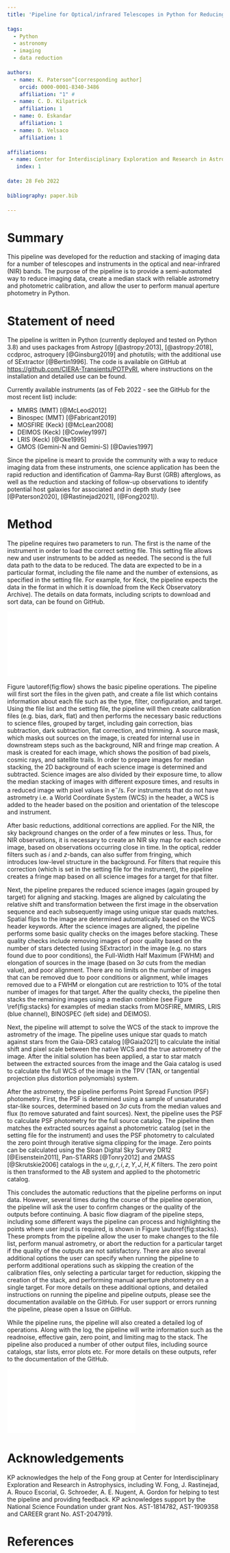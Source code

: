 ```yaml
---
title: 'Pipeline for Optical/infrared Telescopes in Python for Reducing Images (POTPyRI)'

tags:
  - Python
  - astronomy
  - imaging
  - data reduction

authors:
  - name: K. Paterson^[corresponding author]
    orcid: 0000-0001-8340-3486
    affiliation: "1" #
  - name: C. D. Kilpatrick
    affiliation: 1
  - name: O. Eskandar
    affiliation: 1
  - name: D. Velsaco
    affiliation: 1

affiliations:
 - name: Center for Interdisciplinary Exploration and Research in Astrophysics and Department of Physics and Astronomy, Northwestern University, 1800 Sherman Ave, Evanston, IL 60201, USA
   index: 1

date: 28 Feb 2022

bibliography: paper.bib

---
```


# Summary

This pipeline was developed for the reduction and stacking of imaging data for a number of telescopes and instruments in the optical and near-infrared (NIR) bands. The purpose of the pipeline is to provide a semi-automated way to reduce imaging data, create a median stack with reliable astrometry and photometric calibration, and allow the user to perform manual aperture photometry in Python.

# Statement of need

The pipeline is written in Python (currently deployed and tested on Python 3.8) and uses packages from Astropy [@astropy:2013], [@astropy:2018], ccdproc, astroquery [@Ginsburg2019] and photutils; with the additional use of SExtractor [@Bertin1996]. The code is available on GitHub at https://github.com/CIERA-Transients/POTPyRI, where instructions on the installation and detailed use can be found.

Currently available instruments (as of Feb 2022 - see the GitHub for the most recent list) include:

 - MMIRS (MMT) [@McLeod2012]
 - Binospec (MMT) [@Fabricant2019]
 - MOSFIRE (Keck) [@McLean2008]
 - DEIMOS (Keck) [@Cowley1997]
 - LRIS (Keck) [@Oke1995]
 - GMOS (Gemini-N and Gemini-S) [@Davies1997]

Since the pipeline is meant to provide the community with a way to reduce imaging data from these instruments, one science application has been the rapid reduction and identification of Gamma-Ray Burst (GRB) afterglows, as well as the reduction and stacking of follow-up observations to identify potential host galaxies for associated and in depth study (see [@Paterson2020], [@Rastinejad2021], [@Fong2021]).

# Method

The pipeline requires two parameters to run. The first is the name of the instrument in order to load the correct setting file. This setting file allows new and user instruments to be added as needed. The second is the full data path to the data to be reduced. The data are expected to be in a particular format, including the file name and the number of extensions, as specified in the setting file. For example, for Keck, the pipeline expects the data in the format in which it is download from the Keck Observatory Archive). The details on data formats, including scripts to download and sort data, can be found on GitHub. 

![Flow diagram of the steps taken by the pipeline. Points where user input is required is shown in green. A number of different options are shown depending on the additional optional parameters selected when running the pipeline.\label{fig:flow}](../images/Pipeline_flow_diagram.pdf)

Figure \autoref{fig:flow} shows the basic pipeline operations. The pipeline will first sort the files in the given path, and create a file list which contains information about each file such as the type, filter, configuration, and target. Using the file list and the setting file, the pipeline will then create calibration files (e.g. bias, dark, flat) and then performs the necessary basic reductions to science files, grouped by target, including gain correction, bias subtraction, dark subtraction, flat correction, and trimming. A source mask, which masks out sources on the image, is created for internal use in downstream steps such as the background, NIR and fringe map creation. A mask is created for each image, which shows the position of bad pixels, cosmic rays, and satellite trails. In order to prepare images for median stacking, the 2D background of each science image is determined and subtracted. Science images are also divided by their exposure time, to allow the median stacking of images with different exposure times, and results in a reduced image with pixel values in e$^{-}$/s. For instruments that do not have astrometry i.e. a World Coordinate System (WCS) in the header, a WCS is added to the header based on the position and orientation of the telescope and instrument.

After basic reductions, additional corrections are applied. For the NIR, the sky background changes on the order of a few minutes or less. Thus, for NIR observations, it is necessary to create an NIR sky map for each science image, based on observations occurring close in time. In the optical, redder filters such as $i$ and $z$-bands, can also suffer from fringing, which introduces low-level structure in the background. For filters that require this correction (which is set in the setting file for the instrument), the pipeline creates a fringe map based on all science images for a target for that filter.

Next, the pipeline prepares the reduced science images (again grouped by target) for aligning and stacking. Images are aligned by calculating the relative shift and transformation between the first image in the observation sequence and each subsequently image using unique star quads matches. Spatial flips to the image are determined automatically based on the WCS header keywords. After the science images are aligned, the pipeline performs some basic quality checks on the images before stacking. These quality checks include removing images of poor quality based on the number of stars detected (using SExtractor) in the image (e.g. no stars found due to poor conditions), the Full-Width Half Maximum (FWHM) and elongation of sources in the image (based on 3$\sigma$ cuts from the median value), and poor alignment. There are no limits on the number of images that can be removed due to poor conditions or alignment, while images removed due to a FWHM or elongation cut are restriction to 10\% of the total number of images for that target. After the quality checks, the pipeline then stacks the remaining images using a median combine (see Figure \ref{fig:stacks} for examples of median stacks from MOSFIRE, MMIRS, LRIS (blue channel), BINOSPEC (left side) and DEIMOS).

Next, the pipeline will attempt to solve the WCS of the stack to improve the astrometry of the image. The pipeline uses unique star quads to match against stars from the Gaia-DR3 catalog [@Gaia2021] to calculate the initial shift and pixel scale between the native WCS and the true astrometry of the image. After the initial solution has been applied, a star to star match between the extracted sources from the image and the Gaia catalog is used to calculate the full WCS of the image in the TPV (TAN, or tangential projection plus distortion polynomials) system.

After the astrometry, the pipeline performs Point Spread Function (PSF) photometry. First, the PSF is determined using a sample of unsaturated star-like sources, determined based on 3$\sigma$ cuts from the median values and flux (to remove saturated and faint sources). Next, the pipeline uses the PSF to calculate PSF photometry for the full source catalog. The pipeline then matches the extracted sources against a photometric catalog (set in the setting file for the instrument) and uses the PSF photometry to calculated the zero point through iterative sigma clipping for the image. Zero points can be calculated using the Sloan Digital Sky Survey DR12 [@Eisenstein2011], Pan-STARRS [@Tonry2012] and 2MASS [@Skrutskie2006] catalogs in the $u,g,r,i,z,Y,J,H,K$ filters. The zero point is then transformed to the AB system and applied to the photometric catalog.

This concludes the automatic reductions that the pipeline performs on input data. However, several times during the course of the pipeline operation, the pipeline will ask the user to confirm changes or the quality of the outputs before continuing. A basic flow diagram of the pipeline steps, including some different ways the pipeline can process and highlighting the points where user input is required, is shown in Figure \autoref{fig:stacks}. These prompts from the pipeline allow the user to make changes to the file list, perform manual astrometry, or abort the reduction for a particular target if the quality of the outputs are not satisfactory. There are also several additional options the user can specify when running the pipeline to perform additional operations such as skipping the creation of the calibration files, only selecting a particular target for reduction, skipping the creation of the stack, and performing manual aperture photometry on a single target. For more details on these additional options, and detailed instructions on running the pipeline and pipeline outputs, please see the documentation available on the GitHub. For user support or errors running the pipeline, please open a Issue on GitHub.

While the pipeline runs, the pipeline will also created a detailed log of operations. Along with the log, the pipeline will write information such as the readnoise, effective gain, zero point, and limiting mag to the stack. The pipeline also produced a number of other output files, including source catalogs, star lists, error plots etc. For more details on these outputs, refer to the documentation of the GitHub.

![Examples of stacks produced by the pipeline from MOSFIRE, MMIRS, LRIS (blue side), BINOSPEC (left side) and DEIMOS data. The position of Gaia DR3 stars are shown by the green circles.\label{fig:stacks}](../images/Stack_examples.pdf)

# Acknowledgements

KP acknowledges the help of the Fong group at Center for Interdisciplinary Exploration and Research in Astrophysics, including W. Fong, J. Rastinejad, A. Rouco Escorial, G. Schroeder, A. E. Nugent, A. Gordon for helping to test the pipeline and providing feedback. KP acknowledges support by the National Science Foundation under grant Nos. AST-1814782, AST-1909358 and CAREER grant No. AST-2047919.

# References
